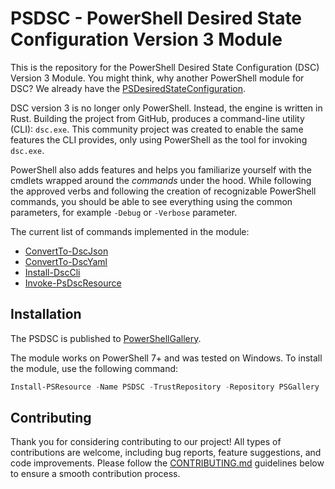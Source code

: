 # PSDSC - PowerShell Desired State Configuration Version 3 Module

This is the repository for the PowerShell Desired State Configuration (DSC) Version 3 Module. You might think, why another PowerShell module for DSC? We already have the [PSDesiredStateConfiguration](https://learn.microsoft.com/nl-nl/powershell/module/psdesiredstateconfiguration/?view=dsc-2.0).

DSC version 3 is no longer only PowerShell. Instead, the engine is written in Rust. Building the project from GitHub, produces a command-line utility (CLI): `dsc.exe`. This community project was created to enable the same features the CLI provides, only using PowerShell as the tool for invoking `dsc.exe`.

PowerShell also adds features and helps you familiarize yourself with the cmdlets wrapped around the _commands_ under the hood. While following the approved verbs and following the creation of recognizable PowerShell commands, you should be able to see everything using the common parameters, for example `-Debug` or `-Verbose` parameter.

The current list of commands implemented in the module:

- [ConvertTo-DscJson](./docs/en-US/ConvertTo-DscJson.md)
- [ConvertTo-DscYaml](./docs/en-US/ConvertTo-DscYaml.md)
- [Install-DscCli](./docs/en-US/Install-DscCLI.md)
- [Invoke-PsDscResource](./docs/en-US/Invoke-PsDscResource.md)

## Installation

The PSDSC is published to [PowerShellGallery](https://www.powershellgallery.com/packages/PSDSC/).

The module works on PowerShell 7+ and was tested on Windows. To install the module, use the following command:

```powershell
Install-PSResource -Name PSDSC -TrustRepository -Repository PSGallery
```

## Contributing

Thank you for considering contributing to our project! All types of contributions are welcome, including bug reports, feature suggestions, and code improvements. Please follow the [CONTRIBUTING.md](CONTRIBUTING.md) guidelines below to ensure a smooth contribution process.
